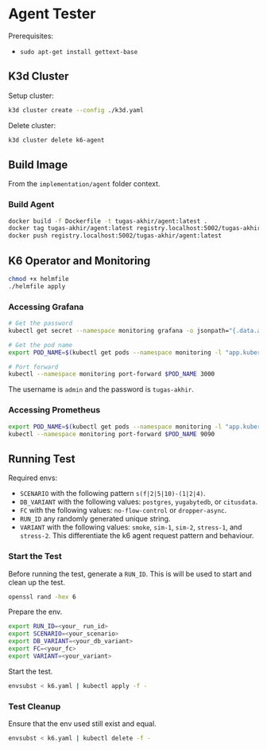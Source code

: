 # Agent Tester

Prerequisites:

- `sudo apt-get install gettext-base`

## K3d Cluster

Setup cluster:

```bash
k3d cluster create --config ./k3d.yaml
```

Delete cluster:

```bash
k3d cluster delete k6-agent
```

## Build Image

From the `implementation/agent` folder context.

### Build Agent

```bash
docker build -f Dockerfile -t tugas-akhir/agent:latest .
docker tag tugas-akhir/agent:latest registry.localhost:5002/tugas-akhir/agent:latest
docker push registry.localhost:5002/tugas-akhir/agent:latest
```

## K6 Operator and Monitoring

```bash
chmod +x helmfile
./helmfile apply
```

### Accessing Grafana

```bash
# Get the password
kubectl get secret --namespace monitoring grafana -o jsonpath="{.data.admin-password}" | base64 --decode ; echo

# Get the pod name
export POD_NAME=$(kubectl get pods --namespace monitoring -l "app.kubernetes.io/name=grafana,app.kubernetes.io/instance=grafana" -o jsonpath="{.items[0].metadata.name}")

# Port forward
kubectl --namespace monitoring port-forward $POD_NAME 3000
```

The username is `admin` and the password is `tugas-akhir`.

### Accessing Prometheus

```bash
export POD_NAME=$(kubectl get pods --namespace monitoring -l "app.kubernetes.io/name=prometheus,app.kubernetes.io/instance=prometheus" -o jsonpath="{.items[0].metadata.name}")
kubectl --namespace monitoring port-forward $POD_NAME 9090
```

## Running Test

Required envs:

- `SCENARIO` with the following pattern `s(f|2|5|10)-(1|2|4)`.
- `DB_VARIANT` with the following values: `postgres`, `yugabytedb`, or `citusdata`.
- `FC` with the following values: `no-flow-control` or `dropper-async`.
- `RUN_ID` any randomly generated unique string.
- `VARIANT` with the following values: `smoke`, `sim-1`, `sim-2`, `stress-1`, and `stress-2`. This differentiate the k6 agent request pattern and behaviour.

### Start the Test

Before running the test, generate a `RUN_ID`. This is will be used to start and clean up the test.

```bash
openssl rand -hex 6
```

Prepare the env.

```bash
export RUN_ID=<your_ run_id>
export SCENARIO=<your_scenario>
export DB_VARIANT=<your_db_variant>
export FC=<your_fc>
export VARIANT=<your_variant>
```

Start the test.

```bash
envsubst < k6.yaml | kubectl apply -f -
```

### Test Cleanup

Ensure that the env used still exist and equal.

```bash
envsubst < k6.yaml | kubectl delete -f -
```
